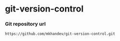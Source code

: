 # git-version-control

### Git repository url

```sh
https://github.com/mkhandev/git-version-control.git
```
